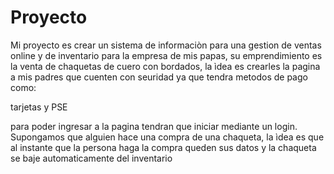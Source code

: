 # Proyecto


Mi proyecto es crear un sistema de informaciòn para una gestion de ventas online y de inventario para la empresa de mis papas, su emprendimiento es la venta de chaquetas de cuero con bordados, la ìdea es crearles la pagina a mis padres que cuenten con seuridad ya que tendra metodos de pago como:

tarjetas y PSE

para poder ingresar a la pagina tendran que iniciar mediante un login.
Supongamos que alguien hace una compra de una chaqueta, la ìdea es que al instante que la persona haga la compra queden sus datos y la chaqueta se baje automaticamente del inventario

